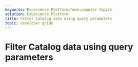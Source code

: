 ```yaml
---
keywords: Experience Platform;home;popular topics
solution: Experience Platform
title: Filter Catalog data using query parameters
topic: developer guide
---
```


# Filter Catalog data using query parameters

